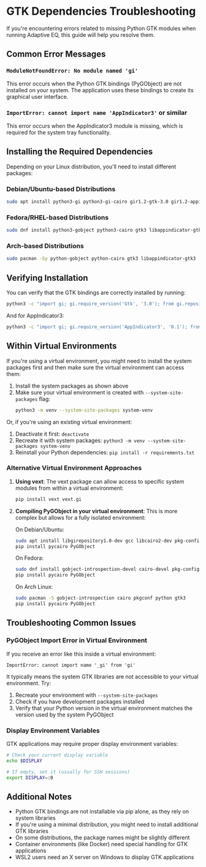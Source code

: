 # GTK Dependencies Troubleshooting

If you're encountering errors related to missing Python GTK modules when running Adaptive EQ, this guide will help you resolve them.

## Common Error Messages

### `ModuleNotFoundError: No module named 'gi'`

This error occurs when the Python GTK bindings (PyGObject) are not installed on your system. The application uses these bindings to create its graphical user interface.

### `ImportError: cannot import name 'AppIndicator3'` or similar

This error occurs when the AppIndicator3 module is missing, which is required for the system tray functionality.

## Installing the Required Dependencies

Depending on your Linux distribution, you'll need to install different packages:

### Debian/Ubuntu-based Distributions

```bash
sudo apt install python3-gi python3-gi-cairo gir1.2-gtk-3.0 gir1.2-appindicator3-0.1
```

### Fedora/RHEL-based Distributions

```bash
sudo dnf install python3-gobject python3-cairo gtk3 libappindicator-gtk3
```

### Arch-based Distributions

```bash
sudo pacman -Sy python-gobject python-cairo gtk3 libappindicator-gtk3
```

## Verifying Installation

You can verify that the GTK bindings are correctly installed by running:

```bash
python3 -c "import gi; gi.require_version('Gtk', '3.0'); from gi.repository import Gtk; print('GTK is installed')"
```

And for AppIndicator3:

```bash
python3 -c "import gi; gi.require_version('AppIndicator3', '0.1'); from gi.repository import AppIndicator3; print('AppIndicator3 is installed')"
```

## Within Virtual Environments

If you're using a virtual environment, you might need to install the system packages first and then make sure the virtual environment can access them:

1. Install the system packages as shown above
2. Make sure your virtual environment is created with `--system-site-packages` flag:
   ```bash
   python3 -m venv --system-site-packages system-venv
   ```

Or, if you're using an existing virtual environment:
1. Deactivate it first: `deactivate`
2. Recreate it with system packages: `python3 -m venv --system-site-packages system-venv`
3. Reinstall your Python dependencies: `pip install -r requirements.txt`

### Alternative Virtual Environment Approaches

1. **Using vext**:
   The vext package can allow access to specific system modules from within a virtual environment:
   ```bash
   pip install vext vext.gi
   ```

2. **Compiling PyGObject in your virtual environment**:
   This is more complex but allows for a fully isolated environment:
   
   On Debian/Ubuntu:
   ```bash
   sudo apt install libgirepository1.0-dev gcc libcairo2-dev pkg-config python3-dev gir1.2-gtk-3.0
   pip install pycairo PyGObject
   ```
   
   On Fedora:
   ```bash
   sudo dnf install gobject-introspection-devel cairo-devel pkg-config python3-devel gtk3-devel
   pip install pycairo PyGObject
   ```
   
   On Arch Linux:
   ```bash
   sudo pacman -S gobject-introspection cairo pkgconf python gtk3
   pip install pycairo PyGObject
   ```

## Troubleshooting Common Issues

### PyGObject Import Error in Virtual Environment

If you receive an error like this inside a virtual environment:
```
ImportError: cannot import name '_gi' from 'gi'
```

It typically means the system GTK libraries are not accessible to your virtual environment. Try:

1. Recreate your environment with `--system-site-packages`
2. Check if you have development packages installed
3. Verify that your Python version in the virtual environment matches the version used by the system PyGObject

### Display Environment Variables

GTK applications may require proper display environment variables:

```bash
# Check your current display variable
echo $DISPLAY

# If empty, set it (usually for SSH sessions)
export DISPLAY=:0
```

## Additional Notes

- Python GTK bindings are not installable via pip alone, as they rely on system libraries
- If you're using a minimal distribution, you might need to install additional GTK libraries
- On some distributions, the package names might be slightly different
- Container environments (like Docker) need special handling for GTK applications
- WSL2 users need an X server on Windows to display GTK applications

